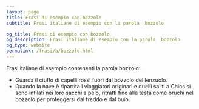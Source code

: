 ```yaml
---
layout: page
title: Frasi di esempio con bozzolo 
subtitle: Frasi italiane di esempio con la parola  bozzolo

og_title: Frasi di esempio con bozzolo 
og_description: Frasi italiane di esempio con la parola  bozzolo
og_type: website
permalink: /frasi/b/bozzolo.html
---
```


Frasi italiane di esempio contenenti la parola bozzolo:


- Guarda il ciuffo di capelli rossi fuori dal bozzolo del lenzuolo.
- Quando la nave è ripartita i viaggiatori originari e quelli saliti a Chios si sono infilati nei loro sacchi a pelo, ritratti fino alla testa come bruchi nel bozzolo per proteggersi dal freddo e dal buio.
